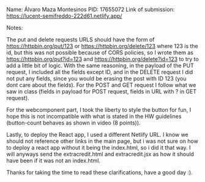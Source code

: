Name: Álvaro Maza Montesinos
PID: 17655072
Link of submission: https://lucent-semifreddo-222d61.netlify.app/

Notes:

The put and delete requests URLS should have the form of https://httpbin.org/put/123 or https://httpbin.org/delete/123
where 123 is the id, but this was not possible because of CORS policies, so I wrote them as 
https://httpbin.org/put?id=123 and https://httpbin.org/delete?id=123 to try to add a little bit of logic.
With the same reasoning, in the payload of the PUT request, I included all the fields except ID, and in the DELETE request 
I did not put any fields, since you would be erasing the post with ID 123 (you dont care about the fields).
For the POST and GET request I follow what we saw in class (fields in payload for POST request, fields in URL with ? in GET request).

For the webcomponent part, I took the liberty to style the button for fun, I hope this is not incompatible with what is stated in the HW
guidelines (button-count behaves as shown in video (8 points)).

Lastly, to deploy the React app, I used a different Netlify URL. I know we should not reference other links in the main page,
but i was not sure on how to deploy a react app without it being the index.html, so i did it that way. I will anyways send the 
extracredit.html and extracredit.jsx as how it should have been if it was not an index.html.

Thanks for taking the time to read these clarifications, have a good day :).